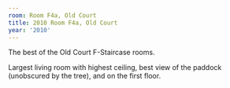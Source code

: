 ```yaml
---
room: Room F4a, Old Court
title: 2010 Room F4a, Old Court
year: '2010'
---
```


The best of the Old Court F-Staircase rooms.

Largest living room with highest ceiling, best view of the paddock (unobscured by the tree), and on the first floor.